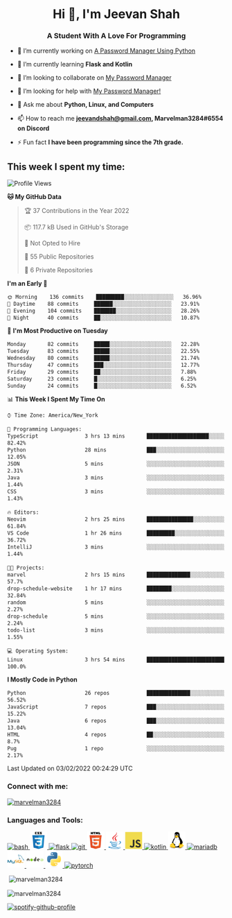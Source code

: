 <h1 align="center">Hi 👋, I'm Jeevan Shah</h1>
<h3 align="center">A Student With A Love For Programming</h3>

- 🔭 I’m currently working on [A Password Manager Using Python](https://github.com/marvelman3284/Python-Password-Manager)

- 🌱 I’m currently learning **Flask and Kotlin**

- 👯 I’m looking to collaborate on [My Password Manager](https://github.com/marvelman3284/Python-Password-Manager)

- 🤝 I’m looking for help with [My Password Manager!](https://github.com/marvelman3284/Python-Password-Manager)

- 💬 Ask me about **Python, Linux, and Computers**

- 📫 How to reach me **jeevandshah@gmail.com, Marvelman3284#6554 on Discord**

- ⚡ Fun fact **I have been programming since the 7th grade.**

## This week I spent my time:

<!--START_SECTION:waka-->
![Profile Views](http://img.shields.io/badge/Profile%20Views-2-blue)

**🐱 My GitHub Data** 

> 🏆 37 Contributions in the Year 2022
 > 
> 📦 117.7 kB Used in GitHub's Storage 
 > 
> 🚫 Not Opted to Hire
 > 
> 📜 55 Public Repositories 
 > 
> 🔑 6 Private Repositories  
 > 
**I'm an Early 🐤** 

```text
🌞 Morning    136 commits    █████████░░░░░░░░░░░░░░░░   36.96% 
🌆 Daytime    88 commits     ██████░░░░░░░░░░░░░░░░░░░   23.91% 
🌃 Evening    104 commits    ███████░░░░░░░░░░░░░░░░░░   28.26% 
🌙 Night      40 commits     ██░░░░░░░░░░░░░░░░░░░░░░░   10.87%

```
📅 **I'm Most Productive on Tuesday** 

```text
Monday       82 commits     █████░░░░░░░░░░░░░░░░░░░░   22.28% 
Tuesday      83 commits     █████░░░░░░░░░░░░░░░░░░░░   22.55% 
Wednesday    80 commits     █████░░░░░░░░░░░░░░░░░░░░   21.74% 
Thursday     47 commits     ███░░░░░░░░░░░░░░░░░░░░░░   12.77% 
Friday       29 commits     ██░░░░░░░░░░░░░░░░░░░░░░░   7.88% 
Saturday     23 commits     █░░░░░░░░░░░░░░░░░░░░░░░░   6.25% 
Sunday       24 commits     █░░░░░░░░░░░░░░░░░░░░░░░░   6.52%

```


📊 **This Week I Spent My Time On** 

```text
⌚︎ Time Zone: America/New_York

💬 Programming Languages: 
TypeScript               3 hrs 13 mins       ████████████████████░░░░░   82.42% 
Python                   28 mins             ███░░░░░░░░░░░░░░░░░░░░░░   12.05% 
JSON                     5 mins              ░░░░░░░░░░░░░░░░░░░░░░░░░   2.31% 
Java                     3 mins              ░░░░░░░░░░░░░░░░░░░░░░░░░   1.44% 
CSS                      3 mins              ░░░░░░░░░░░░░░░░░░░░░░░░░   1.43%

🔥 Editors: 
Neovim                   2 hrs 25 mins       ███████████████░░░░░░░░░░   61.84% 
VS Code                  1 hr 26 mins        █████████░░░░░░░░░░░░░░░░   36.72% 
IntelliJ                 3 mins              ░░░░░░░░░░░░░░░░░░░░░░░░░   1.44%

🐱‍💻 Projects: 
marvel                   2 hrs 15 mins       ██████████████░░░░░░░░░░░   57.7% 
drop-schedule-website    1 hr 17 mins        ████████░░░░░░░░░░░░░░░░░   32.84% 
random                   5 mins              ░░░░░░░░░░░░░░░░░░░░░░░░░   2.27% 
drop-schedule            5 mins              ░░░░░░░░░░░░░░░░░░░░░░░░░   2.24% 
todo-list                3 mins              ░░░░░░░░░░░░░░░░░░░░░░░░░   1.55%

💻 Operating System: 
Linux                    3 hrs 54 mins       █████████████████████████   100.0%

```

**I Mostly Code in Python** 

```text
Python                   26 repos            ██████████████░░░░░░░░░░░   56.52% 
JavaScript               7 repos             ███░░░░░░░░░░░░░░░░░░░░░░   15.22% 
Java                     6 repos             ███░░░░░░░░░░░░░░░░░░░░░░   13.04% 
HTML                     4 repos             ██░░░░░░░░░░░░░░░░░░░░░░░   8.7% 
Pug                      1 repo              ░░░░░░░░░░░░░░░░░░░░░░░░░   2.17%

```



 Last Updated on 03/02/2022 00:24:29 UTC
<!--END_SECTION:waka-->

<h3 align="left">Connect with me:</h3>
<p align="left">
<a href="https://twitter.com/marvelman3284" target="blank"><img align="center" src="https://cdn.jsdelivr.net/npm/simple-icons@3.0.1/icons/twitter.svg" alt="marvelman3284" height="30" width="40" /></a>
</p>

<h3 align="left">Languages and Tools:</h3>
<p align="left"> <a href="https://www.gnu.org/software/bash/" target="_blank"> <img src="https://www.vectorlogo.zone/logos/gnu_bash/gnu_bash-icon.svg" alt="bash" width="40" height="40"/> </a> <a href="https://www.w3schools.com/css/" target="_blank"> <img src="https://raw.githubusercontent.com/devicons/devicon/master/icons/css3/css3-original-wordmark.svg" alt="css3" width="40" height="40"/> </a> <a href="https://flask.palletsprojects.com/" target="_blank"> <img src="https://www.vectorlogo.zone/logos/pocoo_flask/pocoo_flask-icon.svg" alt="flask" width="40" height="40"/> </a> <a href="https://git-scm.com/" target="_blank"> <img src="https://www.vectorlogo.zone/logos/git-scm/git-scm-icon.svg" alt="git" width="40" height="40"/> </a> <a href="https://www.w3.org/html/" target="_blank"> <img src="https://raw.githubusercontent.com/devicons/devicon/master/icons/html5/html5-original-wordmark.svg" alt="html5" width="40" height="40"/> </a> <a href="https://www.java.com" target="_blank"> <img src="https://raw.githubusercontent.com/devicons/devicon/master/icons/java/java-original.svg" alt="java" width="40" height="40"/> </a> <a href="https://developer.mozilla.org/en-US/docs/Web/JavaScript" target="_blank"> <img src="https://raw.githubusercontent.com/devicons/devicon/master/icons/javascript/javascript-original.svg" alt="javascript" width="40" height="40"/> </a> <a href="https://kotlinlang.org" target="_blank"> <img src="https://www.vectorlogo.zone/logos/kotlinlang/kotlinlang-icon.svg" alt="kotlin" width="40" height="40"/> </a> <a href="https://www.linux.org/" target="_blank"> <img src="https://raw.githubusercontent.com/devicons/devicon/master/icons/linux/linux-original.svg" alt="linux" width="40" height="40"/> </a> <a href="https://mariadb.org/" target="_blank"> <img src="https://www.vectorlogo.zone/logos/mariadb/mariadb-icon.svg" alt="mariadb" width="40" height="40"/> </a> <a href="https://www.mysql.com/" target="_blank"> <img src="https://raw.githubusercontent.com/devicons/devicon/master/icons/mysql/mysql-original-wordmark.svg" alt="mysql" width="40" height="40"/> </a> <a href="https://nodejs.org" target="_blank"> <img src="https://raw.githubusercontent.com/devicons/devicon/master/icons/nodejs/nodejs-original-wordmark.svg" alt="nodejs" width="40" height="40"/> </a> <a href="https://www.python.org" target="_blank"> <img src="https://raw.githubusercontent.com/devicons/devicon/master/icons/python/python-original.svg" alt="python" width="40" height="40"/> </a> <a href="https://pytorch.org/" target="_blank"> <img src="https://www.vectorlogo.zone/logos/pytorch/pytorch-icon.svg" alt="pytorch" width="40" height="40"/> </a> </p>


<p>&nbsp;<img align="center" src="https://github-readme-stats.vercel.app/api?username=marvelman3284&show_icons=true&locale=en&theme=blue-green" alt="marvelman3284" /></p>

<p><img align="center" src="https://github-readme-streak-stats.herokuapp.com/?user=marvelman3284&theme=blue-green" alt="marvelman3284" /></p>


[![spotify-github-profile](https://spotify-github-profile.vercel.app/api/view?uid=lp0lvf5zzesrwq2hdzmfnkjsq&cover_image=true&theme=default)](https://github.com/kittinan/spotify-github-profile)
